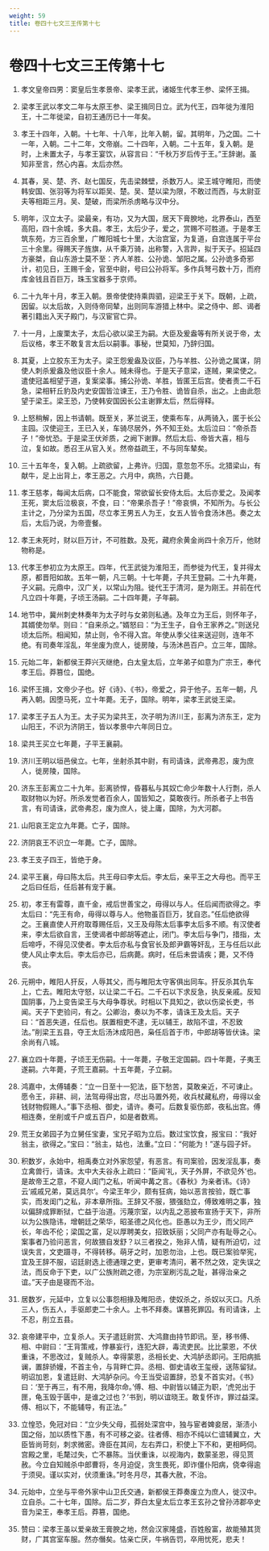 ```yaml
---
weight: 59
title: 卷四十七文三王传第十七
---
```


# 卷四十七文三王传第十七

1. <span id="卷四十七文三王传第十七-1"></span>
孝文皇帝四男：窦皇后生孝景帝、梁孝王武，诸姬生代孝王参、梁怀王揖。

2. <span id="卷四十七文三王传第十七-2"></span>
梁孝王武以孝文二年与太原王参、梁王揖同日立。武为代王，四年徙为淮阳王，十二年徙梁，自初王通历已十一年矣。

3. <span id="卷四十七文三王传第十七-3"></span>
孝王十四年，入朝。十七年、十八年，比年入朝，留。其明年，乃之国。二十一年，入朝。二十二年，文帝崩。二十四年，入朝。二十五年，复入朝。是时，上未置太子，与孝王宴饮，从容言曰：“千秋万岁后传于王。”王辞谢。虽知非至言，然心内喜。太后亦然。

4. <span id="卷四十七文三王传第十七-4"></span>
其春，吴、楚、齐、赵七国反，先击梁棘壁，杀数万人。梁王城守睢阳，而使韩安国、张羽等为将军以距吴、楚。吴、楚以梁为限，不敢过而西，与太尉亚夫等相距三月。吴、楚破，而梁所杀虏略与汉中分。

5. <span id="卷四十七文三王传第十七-5"></span>
明年，汉立太子。梁最亲，有功，又为大国，居天下膏腴地，北界泰山，西至高阳，四十余城，多大县。孝王，太后少子，爱之，赏赐不可胜道。于是孝王筑东苑，方三百余里，广睢阳城七十里，大治宫室，为复道，自宫连属于平台三十余里。得赐天子旌旗，从千乘万骑，出称警，入言跸，拟于天子。招延四方豪桀，自山东游士莫不至：齐人羊胜、公孙诡、邹阳之属。公孙诡多奇邪计，初见日，王赐千金，官至中尉，号曰公孙将军。多作兵弩弓数十万，而府库金钱且百巨万，珠玉宝器多于京师。

6. <span id="卷四十七文三王传第十七-6"></span>
二十九年十月，孝王入朝。景帝使使持乘舆驷，迎梁王于关下。既朝，上疏，因留。以太后故，入则侍帝同辇，出则同车游猎上林中。梁之侍中、郎、谒者著引籍出入天子殿门，与汉宦官亡异。

7. <span id="卷四十七文三王传第十七-7"></span>
十一月，上废栗太子，太后心欲以梁王为嗣。大臣及爰盎等有所关说于帝，太后议格，孝王不敢复言太后以嗣事。事秘，世莫知，乃辞归国。

8. <span id="卷四十七文三王传第十七-8"></span>
其夏，上立胶东王为太子。梁王怨爰盎及议臣，乃与羊胜、公孙诡之属谋，阴使人刺杀爰盎及他议臣十余人。贼未得也。于是天子意梁，逐贼，果梁使之。遣使冠盖相望于道，复案梁事。捕公孙诡、羊胜，皆匿王后宫。使者责二千石急，梁相轩丘豹及内史安国皆泣谏王，王乃令胜、诡皆自杀，出之。上由此怨望于梁王。梁王恐，乃使韩安国因长公主谢罪太后，然后得释。

9. <span id="卷四十七文三王传第十七-9"></span>
上怒稍解，因上书请朝。既至关，茅兰说王，使乘布车，从两骑入，匿于长公主园。汉使迎王，王已入关，车骑尽居外，外不知王处。太后泣曰：“帝杀吾子！”帝忧恐。于是梁王伏斧质，之阙下谢罪。然后太后、帝皆大喜，相与泣，复如故。悉召王从官入关。然帝益疏王，不与同车辇矣。

10. <span id="卷四十七文三王传第十七-10"></span>
三十五年冬，复入朝。上疏欲留，上弗许。归国，意忽忽不乐。北猎梁山，有献牛，足上出背上，孝王恶之。六月中，病热，六日薨。

11. <span id="卷四十七文三王传第十七-11"></span>
孝王慈孝，每闻太后病，口不能食，常欲留长安侍太后。太后亦爱之。及闻孝王死，窦太后泣极哀，不食，曰：“帝果杀吾子！”帝哀惧，不知所为。与长公主计之，乃分梁为五国，尽立孝王男五人为王，女五人皆令食汤沐邑。奏之太后，太后乃说，为帝壹餐。

12. <span id="卷四十七文三王传第十七-12"></span>
孝王未死时，财以巨万计，不可胜数。及死，藏府余黄金尚四十余万斤，他财物称是。

13. <span id="卷四十七文三王传第十七-13"></span>
代孝王参初立为太原王。四年，代王武徙为淮阳王，而参徙为代王，复并得太原，都晋阳如故。五年一朝，凡三朝。十七年薨，子共王登嗣。二十九年薨，子义嗣。元鼎中，汉广关，以常山为阻。徙代王于清河，是为刚王。并前在代凡立四十年薨，子顷王汤嗣。二十四年薨，子年嗣。

14. <span id="卷四十七文三王传第十七-14"></span>
地节中，冀州刺史林奏年为太子时与女弟则私通。及年立为王后，则怀年子，其婿使勿举。则曰：“自来杀之。”婿怒曰：“为王生子，自令王家养之。”则送兒顷太后所。相闻知，禁止则，令不得入宫。年使从季父往来送迎则，连年不绝。有司奏年淫乱，年坐废为庶人，徙房陵，与汤沐邑百户。立三年，国除。

15. <span id="卷四十七文三王传第十七-15"></span>
元始二年，新都侯王莽兴灭继绝，白太皇太后，立年弟子如意为广宗王，奉代孝王后。莽篡位，国绝。

16. <span id="卷四十七文三王传第十七-16"></span>
梁怀王揖，文帝少子也。好《诗》、《书》，帝爱之，异于他子。五年一朝，凡再入朝。因堕马死，立十年薨。无子，国除。明年，梁孝王武徙王梁。

17. <span id="卷四十七文三王传第十七-17"></span>
梁孝王子五人为王。太子买为梁共王，次子明为济川王，彭离为济东王，定为山阳王，不识为济阴王，皆以孝景中六年同日立。

18. <span id="卷四十七文三王传第十七-18"></span>
梁共王买立七年薨，子平王襄嗣。

19. <span id="卷四十七文三王传第十七-19"></span>
济川王明以垣邑侯立。七年，坐射杀其中尉，有司请诛，武帝弗忍，废为庶人，徙房陵，国除。

20. <span id="卷四十七文三王传第十七-20"></span>
济东王彭离立二十九年。彭离骄悍，昏暮私与其奴亡命少年数十人行剽，杀人取财物以为好。所杀发觉者百余人，国皆知之，莫敢夜行。所杀者子上书告言，有司请诛，武帝弗忍，废为庶人，徙上庸，国除，为大河郡。

21. <span id="卷四十七文三王传第十七-21"></span>
山阳哀王定立九年薨。亡子，国除。

22. <span id="卷四十七文三王传第十七-22"></span>
济阴哀王不识立一年薨。亡子，国除。

23. <span id="卷四十七文三王传第十七-23"></span>
孝王支子四王，皆绝于身。

24. <span id="卷四十七文三王传第十七-24"></span>
梁平王襄，母曰陈太后。共王母曰李太后。李太后，亲平王之大母也。而平王之后曰任后，任后甚有宠于襄。

25. <span id="卷四十七文三王传第十七-25"></span>
初，孝王有雷尊，直千金，戒后世善宝之，毋得以与人。任后闻而欲得之。李太后曰：“先王有命，毋得以尊与人。他物虽百巨万，犹自恣。”任后绝欲得之。王襄直使人开府取尊赐任后，又王及母陈太后事李太后多不顺。有汉使者来，李太后欲自言，王使谒者中郎胡等遮止，闭门。李太后与争门，措指，太后啼呼，不得见汉使者。李太后亦私与食官长及郎尹霸等奸乱，王与任后以此使人风止李太后。李太后亦已，后病薨。病时，任后未尝请疾；薨，又不侍丧。

26. <span id="卷四十七文三王传第十七-26"></span>
元朔中，睢阳人犴反，人辱其父，而与睢阳太守客俱出同车。犴反杀其仇车上，亡去。睢阳太守怒，以让梁二千石。二千石以下求反急，执反亲戚。反知国阴事，乃上变告梁王与大母争尊状。时相以下具知之，欲以伤梁长吏，书闻。天子下吏验问，有之。公卿治，奏以为不孝，请诛王及太后。天子曰：“首恶失道，任后也。朕置相吏不逮，无以辅王，故陷不谊，不忍致法。”削梁王五县，夺王太后汤沐成阳邑，枭任后首于市，中郎胡等皆伏诛。梁余尚有八城。

27. <span id="卷四十七文三王传第十七-27"></span>
襄立四十年薨，子顷王无伤嗣。十一年薨，子敬王定国嗣。四十年薨，子夷王遂嗣。六年薨，子荒王嘉嗣。十五年薨，子立嗣。

28. <span id="卷四十七文三王传第十七-28"></span>
鸿嘉中，太傅辅奏：“立一日至十一犯法，臣下愁苦，莫敢亲近，不可谏止。愿令王，非耕、祠，法驾毋得出宫，尽出马置外苑，收兵杖藏私府，毋得以金钱财物假赐人。”事下丞相、御史，请许。奏可。后数复驱伤郎，夜私出宫。傅相连奏，坐削或千户或五百户，如是者数焉。

29. <span id="卷四十七文三王传第十七-29"></span>
荒王女弟园子为立舅任宝妻，宝兄子昭为立后。数过宝饮食，报宝曰：“我好翁主，欲得之。”宝曰：“翁主，姑也，法重。”立曰：“何能为！”遂与园子奸。

30. <span id="卷四十七文三王传第十七-30"></span>
积数岁，永始中，相禹奏立对外家怨望，有恶言。有司案验，因发淫乱事，奏立禽兽行，请诛。太中大夫谷永上疏曰：“臣闻‘礼，天子外屏，不欲见外’也。是故帝王之意，不窥人闺门之私，听闻中冓之言。《春秋》为亲者讳。《诗》云‘戚戚兄弟，莫远具尔’。今梁王年少，颇有狂病，始以恶言按验，既亡事实，而发闺门之私，非本章所指。王辞又不服，猥强劾立，傅致难明之事，独以偏辞成罪断狱，亡益于治道。污蔑宗室，以内乱之恶披布宣扬于天下，非所以为公族隐讳，增朝廷之荣华，昭圣德之风化也。臣愚以为王少，而父同产长，年齿不伦；梁国之富，足以厚聘美女，招致妖丽；父同产亦有耻辱之心。案事者乃验问恶言，何故猥自发舒？以三者揆之，殆非人情，疑有所迫切，过误失言，文吏蹑寻，不得转移。萌牙之时，加恩勿治，上也。既已案验举宪，宜及王辞不服，诏廷尉选上德通理之吏，更审考清问，著不然之效，定失误之法，而反命于下吏，以广公族附疏之德，为宗室刷污乱之耻，甚得治亲之谊。”天子由是寝而不治。

31. <span id="卷四十七文三王传第十七-31"></span>
居数岁，元延中，立复以公事怨相掾及睢阳丞，使奴杀之，杀奴以灭口。凡杀三人，伤五人，手驱郎吏二十余人。上书不拜奏。谋篡死罪囚。有司请诛，上不忍，削立五县。

32. <span id="卷四十七文三王传第十七-32"></span>
哀帝建平中，立复杀人。天子遣廷尉赏、大鸿鼐由持节即讯。至，移书傅、相、中尉曰：“王背策戒，悖暴妄行，连犯大辟，毒流吏民。比比蒙恩，不伏重诛，不思改过，复贼杀人。幸得蒙恩，丞相长史、大鸿胪丞即问。王阳病抵谰，置辞骄嫚，不首主令，与背畔亡异。丞相、御史请收王玺绶，送陈留狱。明诏加恩，复遣廷尉、大鸿胪杂问。今王当受诏置辞，恐复不首实对。《书》曰：‘至于再三，有不用，我降尔命。’傅、相、中尉皆以辅正为职，‘虎兕出于匣，龟玉毁于匮中，是谁之过也？’书到，明以谊晓王。敢复怀诈，罪过益深。傅、相以下，不能辅导，有正法。”

33. <span id="卷四十七文三王传第十七-33"></span>
立惶恐，免冠对曰：“立少失父母，孤弱处深宫中，独与宦者婢妾居，渐渍小国之俗，加以质性下愚，有不可移之姿。往者傅、相亦不纯以仁谊辅翼立，大臣皆尚苛刻，刺求微密。谗臣在其间，左右弄口，积使上下不和，更相眄伺。宫殿之里，毛氂过失，亡不暴陈。当伏重诛，以视海内，数蒙圣恩，得见贳赦。今立自知贼杀中郎曹将，冬月迫促，贪生畏死，即诈僵仆阳病，侥幸得逾于须臾。谨以实对，伏须重诛。”时冬月尽，其春大赦，不治。

34. <span id="卷四十七文三王传第十七-34"></span>
元始中，立坐与平帝外家中山卫氏交通，新都侯王莽奏废立为庶人，徙汉中。立自杀。二十七年，国除。后二岁，莽白太皇太后立孝王玄孙之曾孙沛郡卒史音为梁王，奉孝王后。莽篡，国绝。

35. <span id="卷四十七文三王传第十七-35"></span>
赞曰：梁孝王虽以爱亲故王膏腴之地，然会汉家隆盛，百姓殷富，故能殖其货财，广其宫室车服。然亦僭矣。怙亲亡厌，牛祸告罚，卒用忧死，悲夫！
